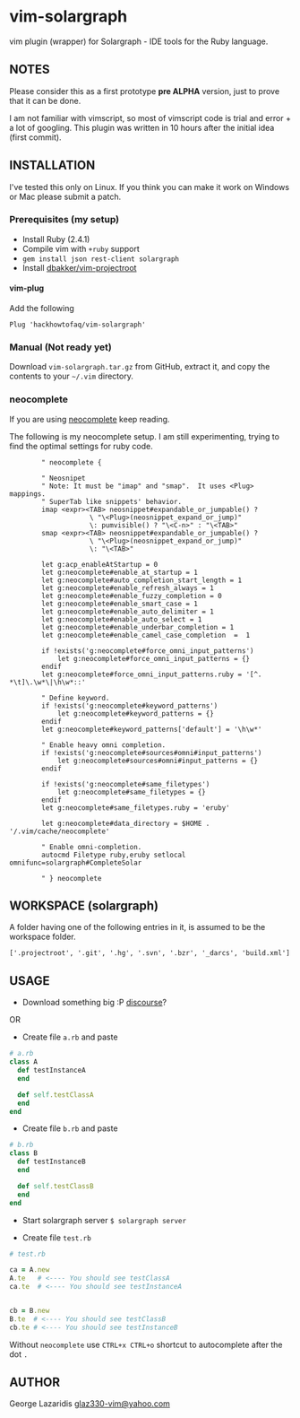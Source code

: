 vim-solargraph
===============

vim plugin (wrapper) for Solargraph - IDE tools for the Ruby language.


NOTES
-----

Please consider this as a first prototype **pre ALPHA** version, just to prove that it can be done.

I am not familiar with vimscript, so most of vimscript code is trial and error + a lot of googling.
This plugin was written in 10 hours after the initial idea (first commit).


INSTALLATION
------------

I've tested this only on Linux. If you think you can make it work on Windows or Mac please submit a patch.


### Prerequisites (my setup)


* Install Ruby (2.4.1)
* Compile vim with `+ruby` support
* `gem install json rest-client solargraph`
* Install [dbakker/vim-projectroot](https://github.com/dbakker/vim-projectroot)


#### vim-plug

Add the following

`Plug 'hackhowtofaq/vim-solargraph'`


### Manual (Not ready yet)

Download `vim-solargraph.tar.gz` from GitHub, extract it, and copy the contents to your `~/.vim` directory.


### neocomplete

If you are using [neocomplete](https://github.com/Shougo/neocomplete.vim) keep reading.

The following is my neocomplete setup. I am still experimenting, trying to find the optimal settings for ruby code.

```vim
		" neocomplete {

		" Neosnipet
		" Note: It must be "imap" and "smap".  It uses <Plug> mappings.
		" SuperTab like snippets' behavior.
		imap <expr><TAB> neosnippet#expandable_or_jumpable() ?
					\ "\<Plug>(neosnippet_expand_or_jump)"
					\: pumvisible() ? "\<C-n>" : "\<TAB>"
		smap <expr><TAB> neosnippet#expandable_or_jumpable() ?
					\ "\<Plug>(neosnippet_expand_or_jump)"
					\: "\<TAB>"

		let g:acp_enableAtStartup = 0
		let g:neocomplete#enable_at_startup = 1
		let g:neocomplete#auto_completion_start_length = 1
		let g:neocomplete#enable_refresh_always = 1
		let g:neocomplete#enable_fuzzy_completion = 0
		let g:neocomplete#enable_smart_case = 1
		let g:neocomplete#enable_auto_delimiter = 1
		let g:neocomplete#enable_auto_select = 1
		let g:neocomplete#enable_underbar_completion = 1
		let g:neocomplete#enable_camel_case_completion  =  1

		if !exists('g:neocomplete#force_omni_input_patterns')
			let g:neocomplete#force_omni_input_patterns = {}
		endif
		let g:neocomplete#force_omni_input_patterns.ruby = '[^. *\t]\.\w*\|\h\w*::'

		" Define keyword.
		if !exists('g:neocomplete#keyword_patterns')
			let g:neocomplete#keyword_patterns = {}
		endif
		let g:neocomplete#keyword_patterns['default'] = '\h\w*'

		" Enable heavy omni completion.
		if !exists('g:neocomplete#sources#omni#input_patterns')
			let g:neocomplete#sources#omni#input_patterns = {}
		endif

		if !exists('g:neocomplete#same_filetypes')
			let g:neocomplete#same_filetypes = {}
		endif
		let g:neocomplete#same_filetypes.ruby = 'eruby'

		let g:neocomplete#data_directory = $HOME . '/.vim/cache/neocomplete'

		" Enable omni-completion.
		autocmd Filetype ruby,eruby setlocal omnifunc=solargraph#CompleteSolar

		" } neocomplete
```


WORKSPACE (solargraph)
---------

A folder having one of the following entries in it, is assumed to be the workspace folder.

```
['.projectroot', '.git', '.hg', '.svn', '.bzr', '_darcs', 'build.xml']
```



USAGE
-----

* Download something big :P [discourse](https://github.com/discourse/discourse/archive/v1.8.5.tar.gz)?

OR

* Create file `a.rb` and paste

```ruby
# a.rb
class A
  def testInstanceA
  end

  def self.testClassA
  end
end
```

* Create file `b.rb` and paste

```ruby
# b.rb
class B
  def testInstanceB
  end

  def self.testClassB
  end
end
```

* Start solargraph server `$ solargraph server`


* Create file `test.rb`

```ruby
# test.rb

ca = A.new
A.te   # <---- You should see testClassA
ca.te  # <---- You should see testInstanceA


cb = B.new
B.te  # <---- You should see testClassB
cb.te # <---- You should see testInstanceB

```


Without `neocomplete` use `CTRL+x CTRL+o` shortcut to autocomplete after the dot `.`



AUTHOR
------

George Lazaridis <glaz330-vim@yahoo.com>
